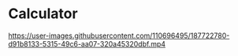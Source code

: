 # Calculator



https://user-images.githubusercontent.com/110696495/187722780-d91b8133-5315-49c6-aa07-320a45320dbf.mp4

